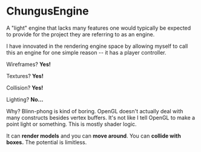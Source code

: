 # ChungusEngine

A "light" engine that lacks many features one would typically be expected to provide for the project they are referring to as an engine.

I have innovated in the rendering engine space by allowing myself to call this an engine for one simple reason -- it has a player controller.

Wireframes? **Yes!**

Textures? **Yes!**

Collision? **Yes!**

Lighting? **No...**

Why? Blinn-phong is kind of boring. OpenGL doesn't actually deal with many constructs besides vertex buffers. It's not like I tell OpenGL to make a point light or something. This is mostly shader logic. 

It can **render models** and you can **move around**. You can **collide with boxes.** The potential is limitless.
